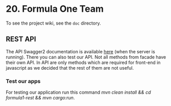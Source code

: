 # 20. Formula One Team

To see the project wiki, see the `doc` directory.

## REST API
The API Swagger2 documentation is available [here](http://localhost:8080/pa165/swagger-ui/index.html) (when the server is running). 
There you can also test our API. Not all methods from facade have their own API. In API are only methods 
which are required for front-end in javascript as we decided that the rest of them are not useful.

### Test our apps
For testing our application run this command *mvn clean install && cd formula1-rest && mvn cargo:run*.